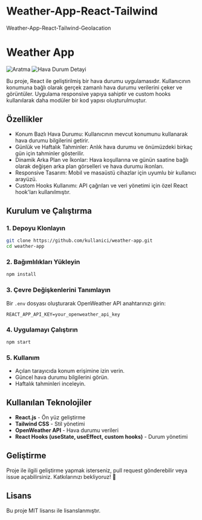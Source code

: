 
# Weather-App-React-Tailwind
Weather-App-React-Tailwind-Geolacation

# Weather App

![Aratma](./src/weather-app/src/assets/search.png)
![Hava Durum Detayi](./src/weather-app/src/assets/weatherDeatils.png)


Bu proje, React ile geliştirilmiş bir hava durumu uygulamasıdır. Kullanıcının konumuna bağlı olarak gerçek zamanlı hava durumu verilerini çeker ve görüntüler. Uygulama responsive yapıya sahiptir ve custom hooks kullanılarak daha modüler bir kod yapısı oluşturulmuştur.

## Özellikler

- Konum Bazlı Hava Durumu:  Kullanıcının mevcut konumunu kullanarak hava durumu bilgilerini getirir.
- Günlük ve Haftalık Tahminler: Anlık hava durumu ve önümüzdeki birkaç gün için tahminler gösterilir.
- Dinamik Arka Plan ve İkonlar: Hava koşullarına ve günün saatine bağlı olarak değişen arka plan görselleri ve hava durumu ikonları.
- Responsive Tasarım: Mobil ve masaüstü cihazlar için uyumlu bir kullanıcı arayüzü.
- Custom Hooks Kullanımı: API çağrıları ve veri yönetimi için özel React hook'ları kullanılmıştır.

## Kurulum ve Çalıştırma

### 1. Depoyu Klonlayın
```sh
git clone https://github.com/kullanici/weather-app.git
cd weather-app
```

### 2. Bağımlılıkları Yükleyin
```sh
npm install
```

### 3. Çevre Değişkenlerini Tanımlayın
Bir `.env` dosyası oluşturarak OpenWeather API anahtarınızı girin:
```env
REACT_APP_API_KEY=your_openweather_api_key
```

### 4. Uygulamayı Çalıştırın
```sh
npm start
```

### 5. Kullanım
- Açılan tarayıcıda konum erişimine izin verin.
- Güncel hava durumu bilgilerini görün.
- Haftalık tahminleri inceleyin.

## Kullanılan Teknolojiler
- **React.js** - Ön yüz geliştirme
- **Tailwind CSS** - Stil yönetimi
- **OpenWeather API** - Hava durumu verileri
- **React Hooks (useState, useEffect, custom hooks)** - Durum yönetimi

## Geliştirme
Proje ile ilgili geliştirme yapmak isterseniz, pull request gönderebilir veya issue açabilirsiniz. Katkılarınızı bekliyoruz! 🚀

## Lisans
Bu proje MIT lisansı ile lisanslanmıştır.

